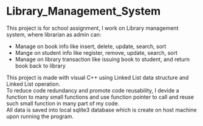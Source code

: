 # Library_Management_System
This project is for school assignment, I work on Library management system, where librarian as admin can:
- Manage on book info like insert, delete, update, search, sort
- Mange on student info like register, remove, update, search, sort
- Manage on library transaction like issuing book to student, and return book back to library

This project is made with visual C++ using Linked List data structure and Linked List operation.  
To reduce code redundancy and promote code reusability, I devide a function to many small functions and use function pointer to call and reuse such small function in many part of my code.  
All data is saved into local sqlite3 database which is create on host machine upon running the program.  
